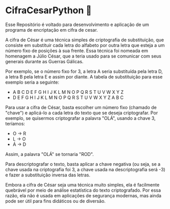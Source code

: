 # CifraCesarPython 🐍
Esse Repositório é voltado para desenvolvimento e aplicação de um programa de encriptação em cifra de cesar.

A cifra de César é uma técnica simples de criptografia de substituição, que consiste em substituir cada letra do alfabeto por outra letra que esteja a um número fixo de posições à sua frente. Essa técnica foi nomeada em homenagem a Júlio César, que a teria usado para se comunicar com seus generais durante as Guerras Gálicas.

Por exemplo, se o número fixo for 3, a letra A seria substituída pela letra D, a letra B pela letra E e assim por diante. A tabela de substituição para esse exemplo seria a seguinte:

- A B C D E F G H I J K L M N O P Q R S T U V W X Y Z
- D E F G H I J K L M N O P Q R S T U V W X Y Z A B C

Para usar a cifra de César, basta escolher um número fixo (chamado de "chave") e aplicá-lo a cada letra do texto que se deseja criptografar. Por exemplo, se quisermos criptografar a palavra "OLÁ", usando a chave 3, teríamos:

- O → R
- L → O
- Á → D

Assim, a palavra "OLÁ" se tornaria "ROD".

Para descriptografar o texto, basta aplicar a chave negativa (ou seja, se a chave usada na criptografia foi 3, a chave usada na descriptografia será -3) e fazer a substituição inversa das letras.

Embora a cifra de César seja uma técnica muito simples, ela é facilmente quebrável por meio de análise estatística do texto criptografado. Por essa razão, ela não é usada em aplicações de segurança modernas, mas ainda pode ser útil para fins didáticos ou de diversão.
